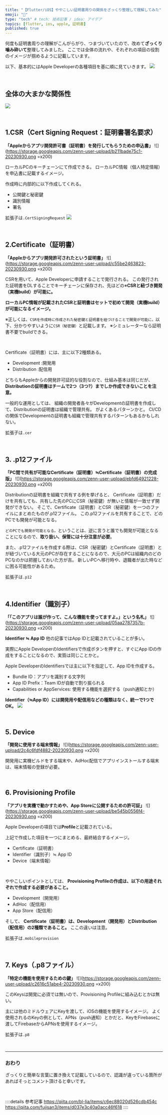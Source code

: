 ```yaml
---
title: "【Flutter/iOS】ややこしい証明書周りの関係をざっくり整理して理解してみた"
emoji: "🍎"
type: "tech" # tech: 技術記事 / idea: アイデア
topics: [flutter, ios, apple, 証明書]
published: true
---
```

何度も証明書周りの理解がこんがらがり、つまづいていたので、改めて**ざっくり噛み砕いて**整理してみました。
ここでは全体の流れや、それぞれの項目の役割のイメージが掴めるように記載しています。

以下、基本的にはApple Developerの各種項目を基に順に見ていきます。
![](https://storage.googleapis.com/zenn-user-upload/15e115b55446-20230930.png)

<br>

## 全体の大まかな関係性
![](https://storage.googleapis.com/zenn-user-upload/f65e29cc8e4e-20230930.png)

<br>

## 1.CSR（Cert Signing Request：証明書署名要求）
**「Appleからアプリ開発許可書（証明書）を発行してもらうための申込書」**
![](https://storage.googleapis.com/zenn-user-upload/b211bade75c1-20230930.png =x200)

ローカルPCのキーチェーンにて作成できる。
ローカルPC情報（個人特定情報）を申込書に記載するイメージ。

作成時に内部的に以下作成してくれる。
- 公開鍵と秘密鍵
- 識別情報
- 署名

拡張子は`.CertSigningRequest`
![](https://storage.googleapis.com/zenn-user-upload/fdc523c8fa80-20230930.png)

<br>

## 2.Certificate（証明書）
**「Appleからアプリ開発許可されたという証明書」**
![](https://storage.googleapis.com/zenn-user-upload/c55be2463823-20230930.png =x200)

CSRを用いて、Apple Developerに申請することで発行される。
この発行された証明書をDLすることでキーチェーンに保存され、先ほどの※**CSRと紐づき開発（実機build）が可能に。**

**ローカルPC情報が記載されたCSRと証明書はセットで初めて開発（実機build）が可能になるイメージ。**

※正しくは、`CSRを作成時に作成された秘密鍵と証明書を紐づけることで開発が可能に。`以下、分かりやすいように`CSR（秘密鍵）`と記載します。
※シミュレーターなら証明書不要でbuildできる。

<br>

Certificate（証明書）には、主に以下2種類ある。
- Development :開発用
- Distribution :配信用

どちらもAppleからの開発許可証的な役割なので、仕組み基本は同じだが、**Distributionの証明書はチームで2つ（3つ?）までしか作成できないことを注意。**

一般的な運用としては、
組織の開発者各々がDevelopmentの証明書を作成して、Distributionの証明書は組織で管理共有。
がよくあるパターンかと。
CI/CDの関係でDevelopmentの証明書も組織で管理共有するパターンもあるかもしれない。

拡張子は`.cer`

<br>

## 3. .p12ファイル
**「PC間で共有が可能なCertificate（証明書）≒Certificate（証明書）の完成版」**
![](https://storage.googleapis.com/zenn-user-upload/ebfd64921228-20230930.png =x200)

Distributionの証明書を組織で共有する例を挙げると、
Certificate（証明書）だけを共有しても、共有した先のPCにCSR（秘密鍵）が無いと情報が一致せず開発ができない。
そこで、Certificate（証明書）とCSR（秘密鍵）を一つのファイルにまとめたものが.p12ファイル。
この.p12ファイルを共有することで、どのPCでも開発が可能となる。

`どのPCでも開発が可能となる。`ということは、逆に言うと誰でも開発が可能となることになるので、**取り扱い、保管には十分注意が必要**。

また、.p12ファイルを作成する際は、CSR（秘密鍵）とCertificate（証明書）とが紐づいている大元のPCが存在することになるので、大元のPCは組織内のどのPCなのかは把握しておいた方が吉。
新しいPCへ移行時や、退職者が出た時などに困る可能性があるため。

拡張子は`.p12`

<br>

## 4.Identifier（識別子）
**「「このアプリは誰が作って、こんな機能を使ってますよ。」という名札」**
![](https://storage.googleapis.com/zenn-user-upload/05aa2787357b-20230930.png =x200)

**Identifier ≒ App ID**
他の記事ではApp IDと記載されていることが多い。

実際にApple DeveloperのIdentifiersで作成ボタンを押すと、すぐにApp IDの作成をすることになるので、実質は同じことかと。

Apple DeveloperのIdentifiersでは主に以下を指定して、App IDを作成する。
- Bundle ID：アプリを識別する文字列
- App ID Prefix：Team IDが自動で割り振られる
- Capabilities or AppServices: 使用する機能を選択する（push通知とか）

**Identifier（≒App ID）には開発用や配信用などの種類はなく、統一で1つでOK。**
![](https://storage.googleapis.com/zenn-user-upload/e0fbfd178d30-20230930.png)

<br>

## 5. Device
**「開発に使用する端末情報」**
![](https://storage.googleapis.com/zenn-user-upload/2c4c6fdf4882-20230930.png =x200)

開発用に実機ビルドをする端末や、AdHoc配信でアプリインストールする端末は、端末情報の登録が必要。

<br>

## 6. Provisioning Profile
**「アプリを実機で動かすためや、App Storeに公開するための許可証」**
![](https://storage.googleapis.com/zenn-user-upload/be545b0556f4-20230930.png =x200)

Apple Developerの項目では**Profile**と記載されている。

上記で作成した項目を一つにまとめる、最終結合するイメージ。
- Certificate（証明書）
- Identifier（識別子）≒ App ID
- Device（端末情報）

<br>

ややこしいポイントとしては、
**Provisioning Profileの作成は、以下の用途それぞれで作成する必要があること。**
- Development（開発用）
- AdHoc（配信用）
- App Store（配信用）

そして、
**Certificate（証明書）は、Development（開発用）とDistribution（配信用）の2種類であること。**
ここの違いは注意。

拡張子は`.mobileprovision`

<br>

## 7. Keys（.p8ファイル）
**「特定の機能を使用するための鍵」**
![](https://storage.googleapis.com/zenn-user-upload/c2616c51abe4-20230930.png =x200)

このKeysは開発に必須では無いので、Provisioning Profileに組み込むとかは無い。

主には他のミドルウェアにKeyを渡して、iOSの機能を使用するイメージ。
よく使用されるのKeyの例として、APNs（push通知）とかだと、KeyをFirebaseに渡してFirebaseからAPNsを使用するイメージ。

拡張子は`.p8`

<br>

-----
### おわり
ざっくりと簡単な言葉に置き換えて記載しているので、認識が違っている箇所があればそっとコメント頂けると幸いです。

<br>

::::details 参考記事
https://qiita.com/bl-lia/items/c6ec88020d526cdb454c
https://qiita.com/fujisan3/items/d037e3c40a0acc46f618
::::